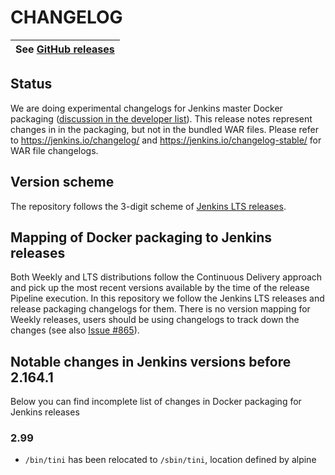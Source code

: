 CHANGELOG
=========

| See [GitHub releases](https://github.com/jenkinsci/docker/releases) |
| --- |

## Status

We are doing experimental changelogs for Jenkins master Docker packaging
([discussion in the developer list](https://groups.google.com/forum/#!topic/jenkinsci-dev/KvV_UjU02gE)). 
This release notes represent changes in in the packaging, but not in the bundled WAR files. 
Please refer to https://jenkins.io/changelog/ and https://jenkins.io/changelog-stable/ for WAR file changelogs.

## Version scheme

The repository follows the 3-digit scheme of [Jenkins LTS releases](https://jenkins.io/download/lts/).

## Mapping of Docker packaging to Jenkins releases

Both Weekly and LTS distributions follow the Continuous Delivery approach and pick up the most recent versions available by the time of the release Pipeline execution.
In this repository we follow the Jenkins LTS releases and release packaging changelogs for them.
There is no version mapping for Weekly releases, users should be using changelogs to track down the changes
(see also [Issue #865](https://github.com/jenkinsci/docker/issues/865)).

## Notable changes in Jenkins versions before 2.164.1

Below you can find incomplete list of changes in Docker packaging for Jenkins releases

### 2.99

*  `/bin/tini` has been relocated to `/sbin/tini`, location defined by alpine

